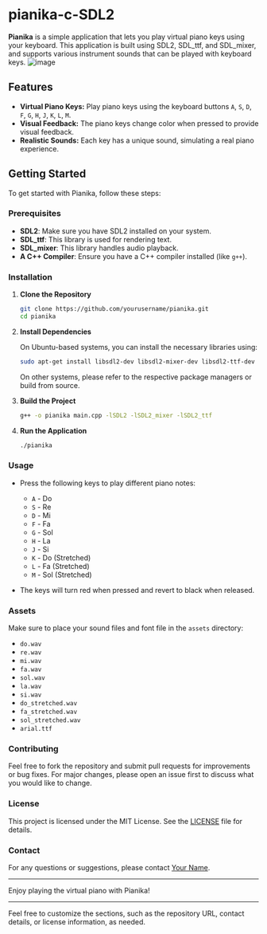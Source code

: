 # pianika-c-SDL2

**Pianika** is a simple application that lets you play virtual piano keys using your keyboard. This application is built using SDL2, SDL_ttf, and SDL_mixer, and supports various instrument sounds that can be played with keyboard keys.
![image]([https://top4top.me/aK9IEIx7AxE7HRN/preview](https://e.top4top.io/p_3162jdg750.jpg))

## Features

- **Virtual Piano Keys:** Play piano keys using the keyboard buttons `A`, `S`, `D`, `F`, `G`, `H`, `J`, `K`, `L`, `M`.
- **Visual Feedback:** The piano keys change color when pressed to provide visual feedback.
- **Realistic Sounds:** Each key has a unique sound, simulating a real piano experience.

## Getting Started

To get started with Pianika, follow these steps:

### Prerequisites

- **SDL2**: Make sure you have SDL2 installed on your system.
- **SDL_ttf**: This library is used for rendering text.
- **SDL_mixer**: This library handles audio playback.
- **A C++ Compiler**: Ensure you have a C++ compiler installed (like `g++`).

### Installation

1. **Clone the Repository**

   ```bash
   git clone https://github.com/yourusername/pianika.git
   cd pianika
   ```

2. **Install Dependencies**

   On Ubuntu-based systems, you can install the necessary libraries using:

   ```bash
   sudo apt-get install libsdl2-dev libsdl2-mixer-dev libsdl2-ttf-dev
   ```

   On other systems, please refer to the respective package managers or build from source.

3. **Build the Project**

   ```bash
   g++ -o pianika main.cpp -lSDL2 -lSDL2_mixer -lSDL2_ttf
   ```

4. **Run the Application**

   ```bash
   ./pianika
   ```

### Usage

- Press the following keys to play different piano notes:
  - `A` - Do
  - `S` - Re
  - `D` - Mi
  - `F` - Fa
  - `G` - Sol
  - `H` - La
  - `J` - Si
  - `K` - Do (Stretched)
  - `L` - Fa (Stretched)
  - `M` - Sol (Stretched)

- The keys will turn red when pressed and revert to black when released.

### Assets

Make sure to place your sound files and font file in the `assets` directory:
- `do.wav`
- `re.wav`
- `mi.wav`
- `fa.wav`
- `sol.wav`
- `la.wav`
- `si.wav`
- `do_stretched.wav`
- `fa_stretched.wav`
- `sol_stretched.wav`
- `arial.ttf`

### Contributing

Feel free to fork the repository and submit pull requests for improvements or bug fixes. For major changes, please open an issue first to discuss what you would like to change.

### License

This project is licensed under the MIT License. See the [LICENSE](LICENSE) file for details.

### Contact

For any questions or suggestions, please contact [Your Name](mailto:your.email@example.com).

---

Enjoy playing the virtual piano with Pianika!

---

Feel free to customize the sections, such as the repository URL, contact details, or license information, as needed.
